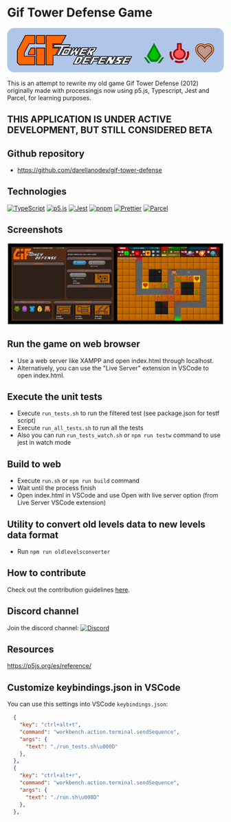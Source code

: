 # Gif Tower Defense Game

![git tower defense banner](https://github.com/darellanodev/gif-tower-defense/blob/main/img_github_readme/banner.png?raw=true)

This is an attempt to rewrite my old game Gif Tower Defense (2012) originally made with processingjs now using p5.js, Typescript, Jest and Parcel, for learning purposes.

## THIS APPLICATION IS UNDER ACTIVE DEVELOPMENT, BUT STILL CONSIDERED BETA

## Github repository

- <https://github.com/darellanodev/gif-tower-defense>

## Technologies

[![TypeScript](https://img.shields.io/badge/typescript-%23007ACC.svg?style=flat&logo=typescript&logoColor=white)](https://www.typescriptlang.org)
[![p5.js](https://img.shields.io/badge/p5.js-ED225D?style=flat&logo=p5dotjs&logoColor=white)](https://p5js.org)
[![Jest](https://img.shields.io/badge/Jest-C21325?style=flat&logo=jest&logoColor=white)](https://jestjs.io)
[![pnpm](https://img.shields.io/badge/pnpm-%234a4a4a.svg?style=flat&logo=pnpm&logoColor=f69220)](https://pnpm.io)
[![Prettier](https://img.shields.io/badge/Prettier-F7B93E?style=flat&logo=prettier&logoColor=black)](https://prettier.io)
[![Parcel](https://img.shields.io/badge/Parcel-21374B?style=flat&logo=parcel&logoColor=white)](https://parceljs.org/)

## Screenshots

![git tower defense screenshots](https://github.com/darellanodev/gif-tower-defense/blob/main/img_github_readme/screenshots.png?raw=true)

## Run the game on web browser

- Use a web server like XAMPP and open index.html through localhost.
- Alternatively, you can use the "Live Server" extension in VSCode to open index.html.

## Execute the unit tests

- Execute `run_tests.sh` to run the filtered test (see package.json for testf script)
- Execute `run_all_tests.sh` to run all the tests
- Also you can run `run_tests_watch.sh` or `npm run testw` command to use jest in watch mode

## Build to web

- Execute `run.sh` or `npm run build` command
- Wait until the process finish
- Open index.html in VSCode and use Open with live server option (from Live Server VSCode extension)

## Utility to convert old levels data to new levels data format

- Run `npm run oldlevelsconverter`

## How to contribute

Check out the contribution guidelines [here](./CONTRIBUTING.md).

## Discord channel

Join the discord channel: [![Discord](https://img.shields.io/badge/Discord-%235865F2.svg?logo=discord&logoColor=white)](https://discord.gg/c2ZpxKsJ)

## Resources

<https://p5js.org/es/reference/>

## Customize keybindings.json in VSCode

You can use this settings into VSCode `keybindings.json`:

```json
  {
    "key": "ctrl+alt+t",
    "command": "workbench.action.terminal.sendSequence",
    "args": {
      "text": "./run_tests.sh\u000D"
    },
  },
  {
    "key": "ctrl+alt+r",
    "command": "workbench.action.terminal.sendSequence",
    "args": {
      "text": "./run.sh\u000D"
    },
  },
```
